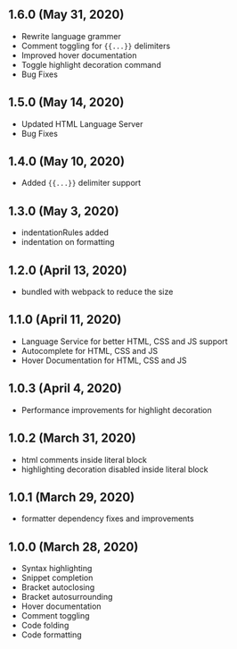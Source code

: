 ## 1.6.0 (May 31, 2020)
* Rewrite language grammer
* Comment toggling for `{{...}}` delimiters
* Improved hover documentation
* Toggle highlight decoration command
* Bug Fixes

## 1.5.0 (May 14, 2020)
* Updated HTML Language Server
* Bug Fixes

## 1.4.0 (May 10, 2020)
* Added `{{...}}` delimiter support

## 1.3.0 (May 3, 2020)
* indentationRules added
* indentation on formatting

## 1.2.0 (April 13, 2020)
* bundled with webpack to reduce the size

## 1.1.0 (April 11, 2020)
* Language Service for better HTML, CSS and JS support
* Autocomplete for HTML, CSS and JS 
* Hover Documentation for HTML, CSS and JS 

## 1.0.3 (April 4, 2020)
* Performance improvements for highlight decoration

## 1.0.2 (March 31, 2020)
* html comments inside literal block
* highlighting decoration disabled inside literal block

## 1.0.1 (March 29, 2020)
* formatter dependency fixes and improvements

## 1.0.0 (March 28, 2020)

* Syntax highlighting
* Snippet completion
* Bracket autoclosing
* Bracket autosurrounding
* Hover documentation
* Comment toggling
* Code folding
* Code formatting
